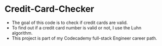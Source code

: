 # Credit-Card-Checker
- The goal of this code is to check if credit cards are valid.
- To find out if a credit card number is valid or not, I use the Luhn algorithm.
- This project is part of my Codecademy full-stack Engineer career path.
